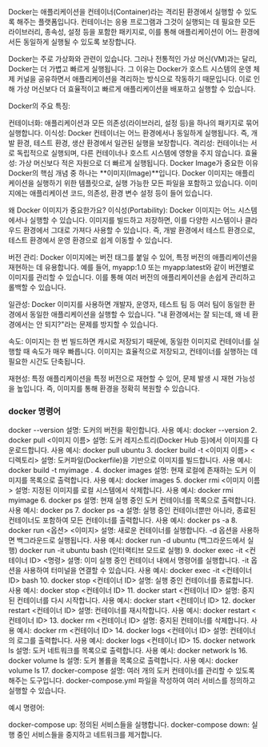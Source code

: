 Docker는 애플리케이션을 컨테이너(Container)라는 격리된 환경에서 실행할 수 있도록 해주는 플랫폼입니다. 컨테이너는 응용 프로그램과 그것이 실행되는 데 필요한 모든 라이브러리, 종속성, 설정 등을 포함한 패키지로, 이를 통해 애플리케이션이 어느 환경에서든 동일하게 실행될 수 있도록 보장합니다.

Docker는 주로 가상화와 관련이 있습니다. 그러나 전통적인 가상 머신(VM)과는 달리, Docker는 더 가볍고 빠르게 실행됩니다. 그 이유는 Docker가 호스트 시스템의 운영 체제 커널을 공유하면서 애플리케이션을 격리하는 방식으로 작동하기 때문입니다. 이로 인해 가상 머신보다 더 효율적이고 빠르게 애플리케이션을 배포하고 실행할 수 있습니다.

Docker의 주요 특징:

컨테이너화: 애플리케이션과 모든 의존성(라이브러리, 설정 등)을 하나의 패키지로 묶어 실행합니다.
이식성: Docker 컨테이너는 어느 환경에서나 동일하게 실행됩니다. 즉, 개발 환경, 테스트 환경, 생산 환경에서 일관된 실행을 보장합니다.
격리성: 컨테이너는 서로 독립적으로 실행되며, 다른 컨테이너나 호스트 시스템에 영향을 주지 않습니다.
효율성: 가상 머신보다 적은 자원으로 더 빠르게 실행됩니다.
Docker Image가 중요한 이유
Docker의 핵심 개념 중 하나는 **이미지(Image)**입니다. Docker 이미지는 애플리케이션을 실행하기 위한 템플릿으로, 실행 가능한 모든 파일을 포함하고 있습니다. 이미지에는 애플리케이션 코드, 의존성, 환경 변수 설정 등이 들어 있습니다.

왜 Docker 이미지가 중요한가요?
이식성(Portability): Docker 이미지는 어느 시스템에서나 실행할 수 있습니다. 이미지를 빌드하고 저장하면, 이를 다양한 시스템이나 클라우드 환경에서 그대로 가져다 사용할 수 있습니다. 즉, 개발 환경에서 테스트 환경으로, 테스트 환경에서 운영 환경으로 쉽게 이동할 수 있습니다.

버전 관리: Docker 이미지에는 버전 태그를 붙일 수 있어, 특정 버전의 애플리케이션을 재현하는 데 유용합니다. 예를 들어, myapp:1.0 또는 myapp:latest와 같이 버전별로 이미지를 관리할 수 있습니다. 이를 통해 여러 버전의 애플리케이션을 손쉽게 관리하고 롤백할 수 있습니다.

일관성: Docker 이미지를 사용하면 개발자, 운영자, 테스트 팀 등 여러 팀이 동일한 환경에서 동일한 애플리케이션을 실행할 수 있습니다. "내 환경에서는 잘 되는데, 왜 네 환경에서는 안 되지?"라는 문제를 방지할 수 있습니다.

속도: 이미지는 한 번 빌드하면 캐시로 저장되기 때문에, 동일한 이미지로 컨테이너를 실행할 때 속도가 매우 빠릅니다. 이미지는 효율적으로 저장되고, 컨테이너를 실행하는 데 필요한 시간도 단축됩니다.

재현성: 특정 애플리케이션을 특정 버전으로 재현할 수 있어, 문제 발생 시 재현 가능성을 높입니다. 즉, 이미지를 통해 환경을 정확히 복원할 수 있습니다.


### docker 명령어

docker --version
설명: 도커의 버전을 확인합니다.
사용 예시: docker --version
2. docker pull <이미지 이름>
설명: 도커 레지스트리(Docker Hub 등)에서 이미지를 다운로드합니다.
사용 예시: docker pull ubuntu
3. docker build -t <이미지 이름> <디렉토리>
설명: 도커파일(Dockerfile)을 기반으로 이미지를 빌드합니다.
사용 예시: docker build -t myimage .
4. docker images
설명: 현재 로컬에 존재하는 도커 이미지를 목록으로 출력합니다.
사용 예시: docker images
5. docker rmi <이미지 이름>
설명: 지정된 이미지를 로컬 시스템에서 삭제합니다.
사용 예시: docker rmi myimage
6. docker ps
설명: 현재 실행 중인 도커 컨테이너를 목록으로 출력합니다.
사용 예시: docker ps
7. docker ps -a
설명: 실행 중인 컨테이너뿐만 아니라, 종료된 컨테이너도 포함하여 모든 컨테이너를 출력합니다.
사용 예시: docker ps -a
8. docker run <옵션> <이미지>
설명: 새로운 컨테이너를 실행합니다. -d 옵션을 사용하면 백그라운드로 실행됩니다.
사용 예시:
docker run -d ubuntu (백그라운드에서 실행)
docker run -it ubuntu bash (인터랙티브 모드로 실행)
9. docker exec -it <컨테이너 ID> <명령>
설명: 이미 실행 중인 컨테이너 내에서 명령어를 실행합니다. -it 옵션을 사용하여 터미널을 연결할 수 있습니다.
사용 예시: docker exec -it <컨테이너 ID> bash
10. docker stop <컨테이너 ID>
설명: 실행 중인 컨테이너를 종료합니다.
사용 예시: docker stop <컨테이너 ID>
11. docker start <컨테이너 ID>
설명: 중지된 컨테이너를 다시 시작합니다.
사용 예시: docker start <컨테이너 ID>
12. docker restart <컨테이너 ID>
설명: 컨테이너를 재시작합니다.
사용 예시: docker restart <컨테이너 ID>
13. docker rm <컨테이너 ID>
설명: 중지된 컨테이너를 삭제합니다.
사용 예시: docker rm <컨테이너 ID>
14. docker logs <컨테이너 ID>
설명: 컨테이너의 로그를 출력합니다.
사용 예시: docker logs <컨테이너 ID>
15. docker network ls
설명: 도커 네트워크를 목록으로 출력합니다.
사용 예시: docker network ls
16. docker volume ls
설명: 도커 볼륨을 목록으로 출력합니다.
사용 예시: docker volume ls
17. docker-compose
설명: 여러 개의 도커 컨테이너를 관리할 수 있도록 해주는 도구입니다. docker-compose.yml 파일을 작성하여 여러 서비스를 정의하고 실행할 수 있습니다.

예시 명령어:

docker-compose up: 정의된 서비스들을 실행합니다.
docker-compose down: 실행 중인 서비스들을 중지하고 네트워크를 제거합니다.
